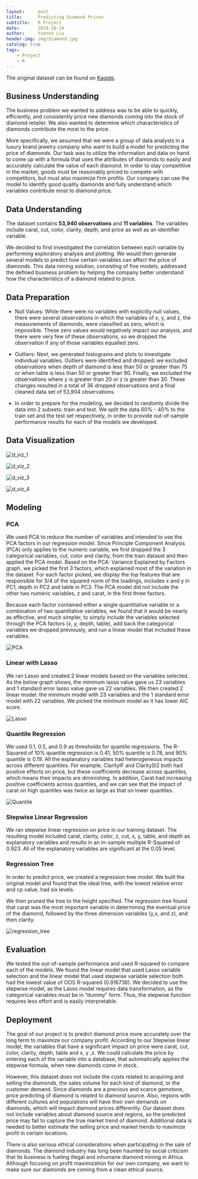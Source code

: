 ```yaml
---
layout:     post   				   
title:      Predicting Diamond Prices 				
subtitle:   R Project 
date:       2019-10-14 				
author:     Yvonne Liu						
header-img: img/diamond.jpg 	
catalog: true 						
tags:								
    - Project
    - R
---
```


The original dataset can be found on [Kaggle](https://www.kaggle.com/shivam2503/diamonds).

## Business Understanding
The business problem we wanted to address was to be able to quickly, efficiently, and consistently price new diamonds coming into the stock of diamond retailer. We also wanted to determine which characteristics of diamonds contribute the most to the price. 

More specifically, we assumed that we were a group of data analysts in a luxury brand jewelry company who want to build a model for predicting the price of diamonds. Our task was to utilize the information and data on hand to come up with a formula that uses the attributes of diamonds to easily and accurately calculate the value of each diamond. In order to stay competitive in the market, goods must be reasonably priced to compete with competitors, but must also maximize firm profits. Our company can use the model to identify good quality diamonds and fully understand which variables contribute most to diamond price. 

## Data Understanding

The dataset contains **53,940 observations** and **11 variables**. The variables include carat, cut, color, clarity, depth, and price as well as an identifier variable.

We decided to first investigated the correlation between each variable by performing exploratory analysis and plotting. We would then generate several models to predict how certain variables can affect the price of diamonds. This data mining solution, consisting of five models, addressed the defined business problem by helping the company better understand how the characteristics of a diamond related to price. 

## Data Preparation

* Null Values: While there were no variables with explicitly null values, there were several observations in which the variables of x, y, and z, the measurements of diamonds, were classified as zero, which is impossible. These zero values would negatively impact our analysis, and there were very few of these observations, so we dropped the observation if any of those variables equalled zero. 

* Outliers: Next, we generated histograms and plots to investigate individual variables. Outliers were identified and dropped: we excluded observations when depth of diamond is less than 50 or greater than 75 or when table is less than 50 or greater than 90. Finally, we excluded the observations where y is greater than 20 or z is greater than 30. These changes resulted in a total of 36 dropped observations and a final cleaned data set of 53,904 observations. 

* In order to prepare for the modeling, we decided to randomly divide the data into 2 subsets: train and test. We split the data 60% - 40% to the train set and the test set respectively, in order to provide out-of-sample performance results for each of the models we developed. 

## Data Visualization

![d_viz_1](https://user-images.githubusercontent.com/78829814/110561277-443e9c80-80fc-11eb-8ce5-4a11db97ee5a.jpg)


![d_viz_2](https://user-images.githubusercontent.com/78829814/110561286-47d22380-80fc-11eb-9b20-b8e149189704.jpg)


![d_viz_3](https://user-images.githubusercontent.com/78829814/110561295-4acd1400-80fc-11eb-8a5b-986546827b54.jpg)


![d_viz_4](https://user-images.githubusercontent.com/78829814/110562625-bd3ef380-80fe-11eb-9cd3-3dd0949e73c2.jpg)


## Modeling

### PCA

We used PCA to reduce the number of variables and intended to use the PCA factors in our regression model. Since Principle Component Analysis (PCA) only applies to the numeric variable, we first dropped the 3 categorical variables, cut, color and clarity, from the train dataset and then applied the PCA model. Based on the PCA: Variance Explained by Factors graph, we picked the first 3 factors, which explained most of the variation in the dataset. For each factor picked, we display the top features that are responsible for 3/4 of the squared norm of the loadings, includes x and y in PC1, depth in PC2 and table in PC3. The PCA model did not include the other two numeric variables, z and carat, in the first three factors.

Because each factor contained either a single quantitative variable or a combination of two quantitative variables, we found that it would be nearly as effective, and much simpler, to simply include the variables selected through the PCA factors (x, y, depth, table), add back the categorical variables we dropped previously, and run a linear model that included these variables. 

![PCA](https://user-images.githubusercontent.com/78829814/110563073-8f0de380-80ff-11eb-9e8d-5001e1c3276e.jpg)


### Linear with Lasso

We ran Lasso and created 2 linear models based on the variables selected. As the below graph shows, the minimum lasso value gave us 23 variables and 1 standard error lasso value gave us 22 variables. We then created 2 linear model: the minimum model with 23 variables and the 1 standard error model with 22 variables. We picked the minimum model as it has lower AIC score.

![Lasso](https://user-images.githubusercontent.com/78829814/110563204-cc727100-80ff-11eb-9b62-cdae085e0ff9.jpg)

### Quantile Regression

We used 0.1, 0.5, and 0.9 as thresholds for quantile regressions. The R-Squared of 10% quantile regression is 0.41,  50% quantile is 0.78, and 90% quantile is 0.19. All the explanatory variables had heterogeneous impacts across different quantiles. For example, ClarityIF and ClaritySI2 both had positive effects on price, but these coefficients decrease across quantiles, which means their impacts are diminishing. In addition, Carat had increasing positive coefficients across quantiles, and we can see that the impact of carat on high quantiles was twice as large as that on lower quantiles.

![Quantile](https://user-images.githubusercontent.com/78829814/110563400-1e1afb80-8100-11eb-847e-f330e2d4b548.jpg)

### Stepwise Linear Regression

We ran stepwise linear regression on price in our training dataset. The resulting model included carat, clarity, color, z, cut, x, y, table, and depth as explanatory variables and results in an in-sample multiple R-Squared of 0.923. All of the explanatory variables are significant at the 0.05 level. 

### Regression Tree

In order to predict price, we created a regression tree model. We built the original model and found that the ideal tree, with the lowest relative error and cp value, had six levels. 

We then pruned the tree to the height specified. The regression tree found that carat was the most important variable in determining the eventual price of the diamond, followed by the three dimension variables (y,x, and z), and then clarity.  

![regression_tree](https://user-images.githubusercontent.com/78829814/110563514-4c004000-8100-11eb-94be-53ded1661c98.jpg)

## Evaluation

We tested the out-of-sample performance and used R-squared to compare each of the models. We found the linear model that used Lasso variable selection and the linear model that used stepwise variable selection both had the lowest value of OOS R-squared (0.916736). We decided to use the stepwise model, as the Lasso model requires data transformation, as the categorical variables must be in “dummy” form. Thus, the stepwise function requires less effort and is easily interpretable. 


## Deployment

The goal of our project is to predict diamond price more accurately over the long term to maximize our company profit.  According to our Stepwise linear  model, the variables that have a significant impact on price were carat, cut, color, clarity, depth, table and x, y ,z.  We could calculate the price by entering each of the variable into a database, that automatically applies the stepwise formula, when new diamonds come in stock. 

However, this dataset does not include the costs related to acquiring and selling the diamonds, the sales volume for each kind of diamond, or the customer demand. Since diamonds are a precious and scarce gemstone, price predicting of diamond is related to diamond source. Also, regions with different cultures and populations will have their own demands on diamonds, which will impact diamond prices differently. Our dataset does not include variables about diamond source and regions, so the predicted price may fail to capture the true market trend of diamond. Additional data is needed to better estimate the selling price and market trends to maximize profit in certain locations.

There is also serious ethical considerations when participating in the sale of diamonds. The diamond industry has long been haunted by social criticism that its business is fueling illegal and inhumane diamond mining in Africa. Although focusing on profit maximization for our own company, we want to make sure our diamonds are coming from a clean ethical source. 

